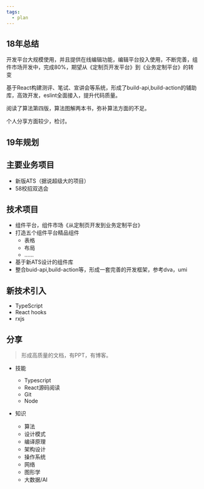 ```yaml
---
tags:
  - plan
---
```

## 18年总结

开发平台大规模使用，并且提供在线编辑功能，编辑平台投入使用，不断完善，组件市场开发中，完成80%，期望从《定制页开发平台》到《业务定制平台》的转变

基于React构建测评、笔试、宣讲会等系统，形成了build-api,build-action的辅助库，高效开发，eslint全面接入，提升代码质量。

阅读了算法第四版，算法图解两本书，弥补算法方面的不足。

个人分享方面较少，检讨。

## 19年规划

## 主要业务项目
- 新版ATS（据说超级大的项目）
- 58校招双选会

## 技术项目
- 组件平台，组件市场《从定制页开发到业务定制平台》
- 打造五个组件平台精品组件
  - 表格
  - 布局
  - ……
- 基于新ATS设计的组件库
- 整合buid-api,build-action等，形成一套完善的开发框架，参考dva，umi

## 新技术引入
- TypeScript
- React hooks 
- rxjs 

## 分享

> 形成高质量的文档，有PPT，有博客。

- 技能
  - Typescript 
  - React源码阅读
  - Git
  - Node
  
- 知识
  - 算法
  - 设计模式
  - 编译原理
  - 架构设计
  - 操作系统
  - 网络
  - 图形学
  - 大数据/AI